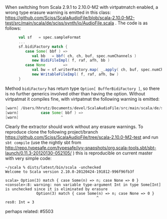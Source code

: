 When switching from Scala 2.9.1 to 2.10.0-M2 with virtpatmatch enabled, a wrong type erasure warning is emitted in this class: https://github.com/Sciss/ScalaAudioFile/blob/scala-2.10.0-M2-test/src/main/scala/de/sciss/synth/io/AudioFile.scala . The code is as follows:

```scala
      val sf   = spec.sampleFormat
      ...
      sf.bidiFactory match {
         case Some( bbf ) =>
            val bb   = bbf( ch, ch, buf, spec.numChannels )
            new BidiFileImpl( f, raf, afh, bb )
         case None        =>
            val bw = sf.writerFactory.map( _.apply( ch, buf, spec.numChannels )).getOrElse( noEncoder( sf ))
            new WritableFileImpl( f, raf, afh, bw )
      }
```

Method `bidiFactory` has return type `Option[ BufferBidiFactory ]`, so there is no further generics involved other than having the option. Without virtpatmat it compiles fine, with virtpatmat the following warning is emitted:

```scala
[warn] /Users/hhrutz/Documents/devel/ScalaAudioFile/src/main/scala/de/sciss/synth/io/AudioFile.scala:188: non variable type-argument de.sciss.synth.io.BufferBidiFactory in type Some[de.sciss.synth.io.BufferBidiFactory] is unchecked since it is eliminated by erasure
[warn]          case Some( bbf ) =>
[warn]                   ^
```

Clearly the extractor should work without any erasure warnings. To reproduce clone the following project/branch https://github.com/Sciss/ScalaAudioFile/tree/scala-2.10.0-M2-test and run `sbt compile` (use the nightly sbt from http://repo.typesafe.com/typesafe/ivy-snapshots/org.scala-tools.sbt/sbt-launch/0.11.3-20120130-052105/ )
this is reproducible on current master with very simple code:

```
~/scala % dists/latest/bin/scala -unchecked
Welcome to Scala version 2.10.0-20120424-191812-996f96fb3f

scala> Option(3) match { case Some(n) => n; case None => 0 }
<console>:8: warning: non variable type-argument Int in type Some[Int] is unchecked since it is eliminated by erasure
              Option(3) match { case Some(n) => n; case None => 0 }
                                         ^
res0: Int = 3
```

perhaps related: #5503
